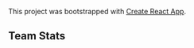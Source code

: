 This project was bootstrapped with [Create React App](https://github.com/facebookincubator/create-react-app).

## Team Stats
